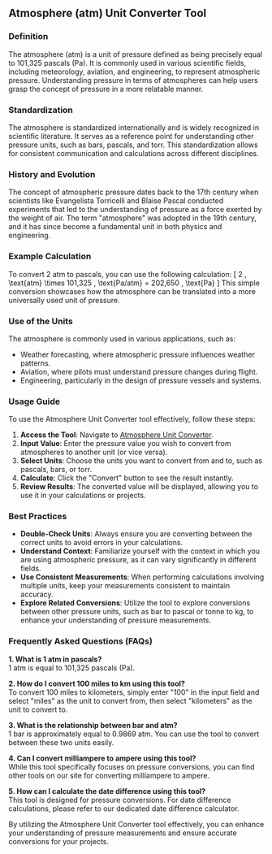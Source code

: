 ## Atmosphere (atm) Unit Converter Tool

### Definition
The atmosphere (atm) is a unit of pressure defined as being precisely equal to 101,325 pascals (Pa). It is commonly used in various scientific fields, including meteorology, aviation, and engineering, to represent atmospheric pressure. Understanding pressure in terms of atmospheres can help users grasp the concept of pressure in a more relatable manner.

### Standardization
The atmosphere is standardized internationally and is widely recognized in scientific literature. It serves as a reference point for understanding other pressure units, such as bars, pascals, and torr. This standardization allows for consistent communication and calculations across different disciplines.

### History and Evolution
The concept of atmospheric pressure dates back to the 17th century when scientists like Evangelista Torricelli and Blaise Pascal conducted experiments that led to the understanding of pressure as a force exerted by the weight of air. The term "atmosphere" was adopted in the 19th century, and it has since become a fundamental unit in both physics and engineering.

### Example Calculation
To convert 2 atm to pascals, you can use the following calculation:
\[ 
2 \, \text{atm} \times 101,325 \, \text{Pa/atm} = 202,650 \, \text{Pa} 
\]
This simple conversion showcases how the atmosphere can be translated into a more universally used unit of pressure.

### Use of the Units
The atmosphere is commonly used in various applications, such as:
- Weather forecasting, where atmospheric pressure influences weather patterns.
- Aviation, where pilots must understand pressure changes during flight.
- Engineering, particularly in the design of pressure vessels and systems.

### Usage Guide
To use the Atmosphere Unit Converter tool effectively, follow these steps:
1. **Access the Tool**: Navigate to [Atmosphere Unit Converter](https://www.inayam.co/unit-converter/pressure).
2. **Input Value**: Enter the pressure value you wish to convert from atmospheres to another unit (or vice versa).
3. **Select Units**: Choose the units you want to convert from and to, such as pascals, bars, or torr.
4. **Calculate**: Click the "Convert" button to see the result instantly.
5. **Review Results**: The converted value will be displayed, allowing you to use it in your calculations or projects.

### Best Practices
- **Double-Check Units**: Always ensure you are converting between the correct units to avoid errors in your calculations.
- **Understand Context**: Familiarize yourself with the context in which you are using atmospheric pressure, as it can vary significantly in different fields.
- **Use Consistent Measurements**: When performing calculations involving multiple units, keep your measurements consistent to maintain accuracy.
- **Explore Related Conversions**: Utilize the tool to explore conversions between other pressure units, such as bar to pascal or tonne to kg, to enhance your understanding of pressure measurements.

### Frequently Asked Questions (FAQs)

**1. What is 1 atm in pascals?**  
1 atm is equal to 101,325 pascals (Pa).

**2. How do I convert 100 miles to km using this tool?**  
To convert 100 miles to kilometers, simply enter "100" in the input field and select "miles" as the unit to convert from, then select "kilometers" as the unit to convert to.

**3. What is the relationship between bar and atm?**  
1 bar is approximately equal to 0.9869 atm. You can use the tool to convert between these two units easily.

**4. Can I convert milliampere to ampere using this tool?**  
While this tool specifically focuses on pressure conversions, you can find other tools on our site for converting milliampere to ampere.

**5. How can I calculate the date difference using this tool?**  
This tool is designed for pressure conversions. For date difference calculations, please refer to our dedicated date difference calculator.

By utilizing the Atmosphere Unit Converter tool effectively, you can enhance your understanding of pressure measurements and ensure accurate conversions for your projects.
